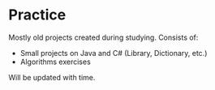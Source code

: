 # Practice
 Mostly old projects created during studying. Consists of:
 - Small projects on Java and C# (Library, Dictionary, etc.)
 - Algorithms exercises

Will be updated with time.
 
